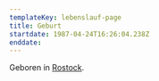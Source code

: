 ```yaml
---
templateKey: lebenslauf-page
title: Geburt
startdate: 1987-04-24T16:26:04.238Z
enddate: 
---
```

Geboren in [Rostock](https://de.wikipedia.org/wiki/Rostock).